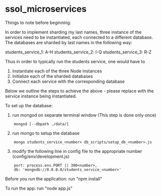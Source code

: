 # ssol_microservices

Things to note before beginning:

In order to implement sharding my last names, three instance of the services need to be instantiated, each connected to a different database. The databases are sharded by last names in the following way:

students_service_1: A-H
students_service_2: I-Q
students_service_3: R-Z

Thus in order to typically run the students service, one would have to 
1) Instantiate each of the three Node instances 
2) Initialize each of the sharded databases
3) Connect each service with the corresponding database

Below we outline the steps to achieve the above - please replace <number> with the service instance being instantiated.

To set up the database:
1. run mongod on separate terminal window (This step is done only once)
```
	mongod [--dbpath ./data/]
```	
2. run mongo to setup the database
```	
	mongo students_service_<number> db_scripts/setup_db_<number>.js
```
3. modify the following line in config file to the appropriate number (config/env/development.js)
```	
	port: process.env.PORT || 300<number>,
	db: 'mongodb://0.0.0.0/students_service_<number>'
```

Before you run the application:
run "npm install"

To run the app:
run "node app.js"
